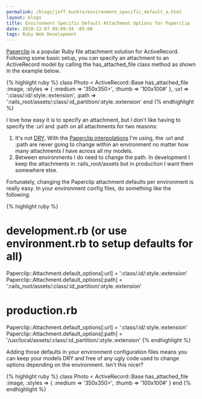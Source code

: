 ```yaml
--- 
permalink: /blogs/jeff_kunkle/environment_specific_default_a.html
layout: blogs
title: Environment Specific Default Attachment Options for Paperclip
date: 2010-12-07 09:09:34 -05:00
tags: Ruby Web Development
---
```

[Paperclip](https://github.com/thoughtbot/paperclip) is a popular Ruby file attachment solution for ActiveRecord. Following some basic setup, you can specify an attachment to an ActiveRecord model by calling the has\_attached\_file class method as shown in the example below.

{% highlight ruby %}
class Photo < ActiveRecord::Base
  has_attached_file :image,
    :styles => { :medium => '350x350>', :thumb => '100x100#' },
    :url    => ':class/:id/:style.:extension',
    :path   => ':rails_root/assets/:class/:id_partition/:style.:extension'
end
{% endhighlight %}

I love how easy it is to specify an attachment, but I don't like having to specify the :url and :path on all attachments for two reasons:

1. It's not [DRY](http://en.wikipedia.org/wiki/Don't_repeat_yourself). With the [Paperclip interpolations](https://github.com/thoughtbot/paperclip/wiki/Interpolations) I'm using, the :url and :path are never going to change within an environment no matter how many attachments I have across all my models.
2. Between environments I do need to change the path. In development I keep the attachments in :rails_root/assets but in production I want them somewhere else.

Fortunately, changing the Paperclip attachment defaults per environment is really easy. In your environment config files, do something like the following.

{% highlight ruby %}
# development.rb (or use environment.rb to setup defaults for all)
Paperclip::Attachment.default_options[:url] = ':class/:id/:style.:extension'
Paperclip::Attachment.default_options[:path] = ':rails_root/assets/:class/:id_partition/:style.:extension'

# production.rb
Paperclip::Attachment.default_options[:url] = ':class/:id/:style.:extension'
Paperclip::Attachment.default_options[:path] = '/usr/local/assets/:class/:id_partition/:style.:extension'
{% endhighlight %}

Adding those defaults in your environment configuration files means you can keep your models DRY and free of any ugly code used to change options depending on the environment. Isn't this nicer?

{% highlight ruby %}
class Photo < ActiveRecord::Base
  has_attached_file :image, 
    :styles => { :medium => '350x350>', :thumb => '100x100#' }
end
{% endhighlight %}
